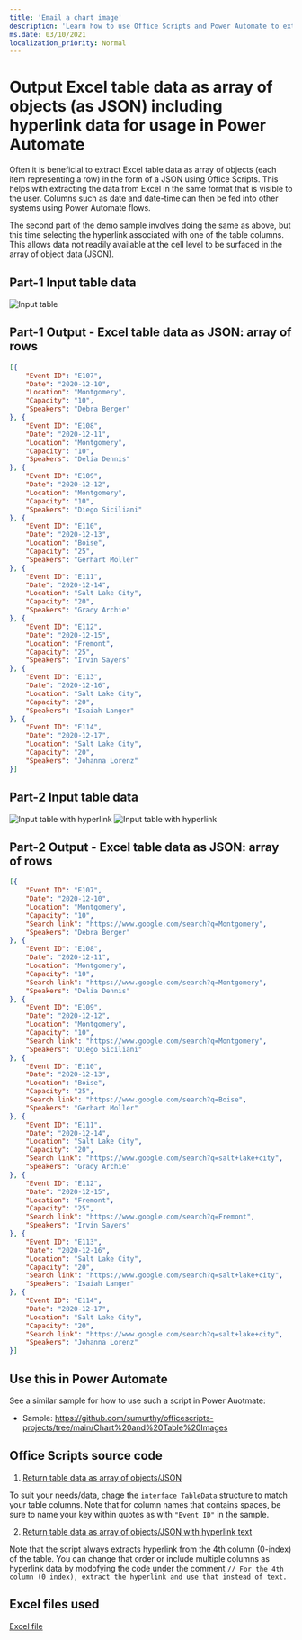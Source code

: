 ```yaml
---
title: 'Email a chart image'
description: 'Learn how to use Office Scripts and Power Automate to extract and email an image of an Excel chart.'
ms.date: 03/10/2021
localization_priority: Normal
---
```


# Output Excel table data as array of objects (as JSON) including hyperlink data for usage in Power Automate 

Often it is beneficial to extract Excel table data as array of objects (each item representing a row) in the form of a JSON using Office Scripts. This helps with extracting the data from Excel in the same format that is visible to the user. Columns such as date and date-time can then be fed into other systems using Power Automate flows. 

The second part of the demo sample involves doing the same as above, but this time selecting the hyperlink associated with one of the table columns. This allows data not readily available at the cell level to be surfaced in the array of object data (JSON). 

## Part-1 Input table data
![Input table](Table-Input.png) 

## Part-1 Output - Excel table data as JSON: array of rows 

```json
[{
	"Event ID": "E107",
	"Date": "2020-12-10",
	"Location": "Montgomery",
	"Capacity": "10",
	"Speakers": "Debra Berger"
}, {
	"Event ID": "E108",
	"Date": "2020-12-11",
	"Location": "Montgomery",
	"Capacity": "10",
	"Speakers": "Delia Dennis"
}, {
	"Event ID": "E109",
	"Date": "2020-12-12",
	"Location": "Montgomery",
	"Capacity": "10",
	"Speakers": "Diego Siciliani"
}, {
	"Event ID": "E110",
	"Date": "2020-12-13",
	"Location": "Boise",
	"Capacity": "25",
	"Speakers": "Gerhart Moller"
}, {
	"Event ID": "E111",
	"Date": "2020-12-14",
	"Location": "Salt Lake City",
	"Capacity": "20",
	"Speakers": "Grady Archie"
}, {
	"Event ID": "E112",
	"Date": "2020-12-15",
	"Location": "Fremont",
	"Capacity": "25",
	"Speakers": "Irvin Sayers"
}, {
	"Event ID": "E113",
	"Date": "2020-12-16",
	"Location": "Salt Lake City",
	"Capacity": "20",
	"Speakers": "Isaiah Langer"
}, {
	"Event ID": "E114",
	"Date": "2020-12-17",
	"Location": "Salt Lake City",
	"Capacity": "20",
	"Speakers": "Johanna Lorenz"
}]
```

## Part-2 Input table data
![Input table with hyperlink](table-hyper1.png) 
![Input table with hyperlink](table-hyper2.png) 

## Part-2 Output - Excel table data as JSON: array of rows 

```json
[{
	"Event ID": "E107",
	"Date": "2020-12-10",
	"Location": "Montgomery",
	"Capacity": "10",
	"Search link": "https://www.google.com/search?q=Montgomery",
	"Speakers": "Debra Berger"
}, {
	"Event ID": "E108",
	"Date": "2020-12-11",
	"Location": "Montgomery",
	"Capacity": "10",
	"Search link": "https://www.google.com/search?q=Montgomery",
	"Speakers": "Delia Dennis"
}, {
	"Event ID": "E109",
	"Date": "2020-12-12",
	"Location": "Montgomery",
	"Capacity": "10",
	"Search link": "https://www.google.com/search?q=Montgomery",
	"Speakers": "Diego Siciliani"
}, {
	"Event ID": "E110",
	"Date": "2020-12-13",
	"Location": "Boise",
	"Capacity": "25",
	"Search link": "https://www.google.com/search?q=Boise",
	"Speakers": "Gerhart Moller"
}, {
	"Event ID": "E111",
	"Date": "2020-12-14",
	"Location": "Salt Lake City",
	"Capacity": "20",
	"Search link": "https://www.google.com/search?q=salt+lake+city",
	"Speakers": "Grady Archie"
}, {
	"Event ID": "E112",
	"Date": "2020-12-15",
	"Location": "Fremont",
	"Capacity": "25",
	"Search link": "https://www.google.com/search?q=Fremont",
	"Speakers": "Irvin Sayers"
}, {
	"Event ID": "E113",
	"Date": "2020-12-16",
	"Location": "Salt Lake City",
	"Capacity": "20",
	"Search link": "https://www.google.com/search?q=salt+lake+city",
	"Speakers": "Isaiah Langer"
}, {
	"Event ID": "E114",
	"Date": "2020-12-17",
	"Location": "Salt Lake City",
	"Capacity": "20",
	"Search link": "https://www.google.com/search?q=salt+lake+city",
	"Speakers": "Johanna Lorenz"
}]
```


## Use this in Power Automate 

See a similar sample for how to use such a script in Power Auotmate: 

* Sample: https://github.com/sumurthy/officescripts-projects/tree/main/Chart%20and%20Table%20Images


## Office Scripts source code

1. [Return table data as array of objects/JSON](TableAsArrayOfObjects.ts)

To suit your needs/data, chage the `interface TableData` structure to match your table columns. Note that for column names that contains spaces, be sure to name your key within quotes as with `"Event ID"` in the sample. 

2. [Return table data as array of objects/JSON with hyperlink text](TableAsArrayOfObjectsWithHyperlink.ts)

Note that the script always extracts hyperlink from the 4th column (0-index) of the table. You can change that order or include multiple columns as hyperlink data by modofying the code under the comment `// For the 4th column (0 index), extract the hyperlink and use that instead of text.`

## Excel files used

[Excel file](Table-Data-With-Hyperlinks.xlsx)
